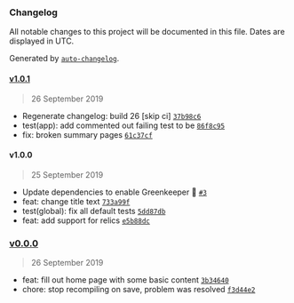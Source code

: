 ### Changelog

All notable changes to this project will be documented in this file. Dates are displayed in UTC.

Generated by [`auto-changelog`](https://github.com/CookPete/auto-changelog).

#### [v1.0.1](https://github.com/codemastermick/FrameTracker/compare/v1.0.0...v1.0.1)

> 26 September 2019

- Regenerate changelog: build 26 [skip ci] [`37b98c6`](https://github.com/codemastermick/FrameTracker/commit/37b98c6088a319ca3ed762061989b00aa63172fd)
- test(app): add commented out failing test to be [`86f8c95`](https://github.com/codemastermick/FrameTracker/commit/86f8c959925712ee8721eef0a2ac7ddb6a921dbc)
- fix: broken summary pages [`61c37cf`](https://github.com/codemastermick/FrameTracker/commit/61c37cfee43576558a632962fba59d3f649d4099)

#### v1.0.0

> 25 September 2019

- Update dependencies to enable Greenkeeper 🌴 [`#3`](https://github.com/codemastermick/FrameTracker/pull/3)
- feat: change title text [`733a99f`](https://github.com/codemastermick/FrameTracker/commit/733a99fa3e37fae8f7cea82073a21baf1a5c8537)
- test(global): fix all default tests [`5dd87db`](https://github.com/codemastermick/FrameTracker/commit/5dd87dbbba4a81442a3dacb085722bd9104abc2d)
- feat: add support for relics [`e5b88dc`](https://github.com/codemastermick/FrameTracker/commit/e5b88dc2a344fad9431ed5b95d1b6f7980fa2b09)

### [v0.0.0](https://github.com/codemastermick/FrameTracker/compare/v1.0.1...v0.0.0)

> 26 September 2019

- feat: fill out home page with some basic content [`3b34640`](https://github.com/codemastermick/FrameTracker/commit/3b346401327047dfedd9ab91edbf874198eda4b3)
- chore: stop recompiling on save, problem was resolved [`f3d44e2`](https://github.com/codemastermick/FrameTracker/commit/f3d44e2b987b2058eddf58999a2c69210a6fa4f9)
